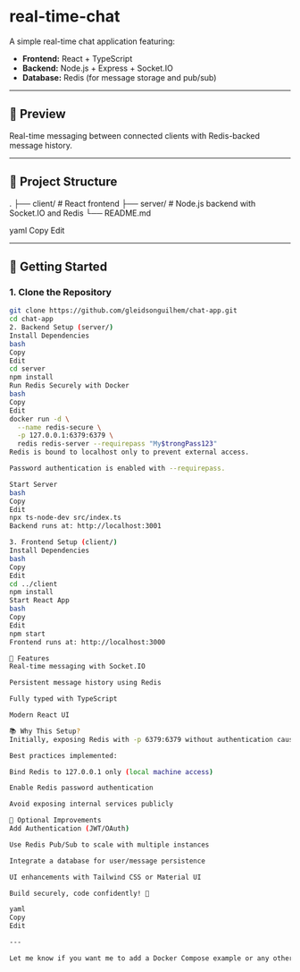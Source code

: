 # real-time-chat

A simple real-time chat application featuring:

- **Frontend:** React + TypeScript  
- **Backend:** Node.js + Express + Socket.IO  
- **Database:** Redis (for message storage and pub/sub)

---

## 📸 Preview

Real-time messaging between connected clients with Redis-backed message history.

---

## 📁 Project Structure

.
├── client/ # React frontend
├── server/ # Node.js backend with Socket.IO and Redis
└── README.md

yaml
Copy
Edit

---

## 🚀 Getting Started

### 1. Clone the Repository

```bash
git clone https://github.com/gleidsonguilhem/chat-app.git
cd chat-app
2. Backend Setup (server/)
Install Dependencies
bash
Copy
Edit
cd server
npm install
Run Redis Securely with Docker
bash
Copy
Edit
docker run -d \
  --name redis-secure \
  -p 127.0.0.1:6379:6379 \
  redis redis-server --requirepass "My$trongPass123"
Redis is bound to localhost only to prevent external access.

Password authentication is enabled with --requirepass.

Start Server
bash
Copy
Edit
npx ts-node-dev src/index.ts
Backend runs at: http://localhost:3001

3. Frontend Setup (client/)
Install Dependencies
bash
Copy
Edit
cd ../client
npm install
Start React App
bash
Copy
Edit
npm start
Frontend runs at: http://localhost:3000

🔌 Features
Real-time messaging with Socket.IO

Persistent message history using Redis

Fully typed with TypeScript

Modern React UI

📚 Why This Setup?
Initially, exposing Redis with -p 6379:6379 without authentication caused unauthorized access attempts.

Best practices implemented:

Bind Redis to 127.0.0.1 only (local machine access)

Enable Redis password authentication

Avoid exposing internal services publicly

🧪 Optional Improvements
Add Authentication (JWT/OAuth)

Use Redis Pub/Sub to scale with multiple instances

Integrate a database for user/message persistence

UI enhancements with Tailwind CSS or Material UI

Build securely, code confidently! 🚀

yaml
Copy
Edit

---

Let me know if you want me to add a Docker Compose example or any other section!

